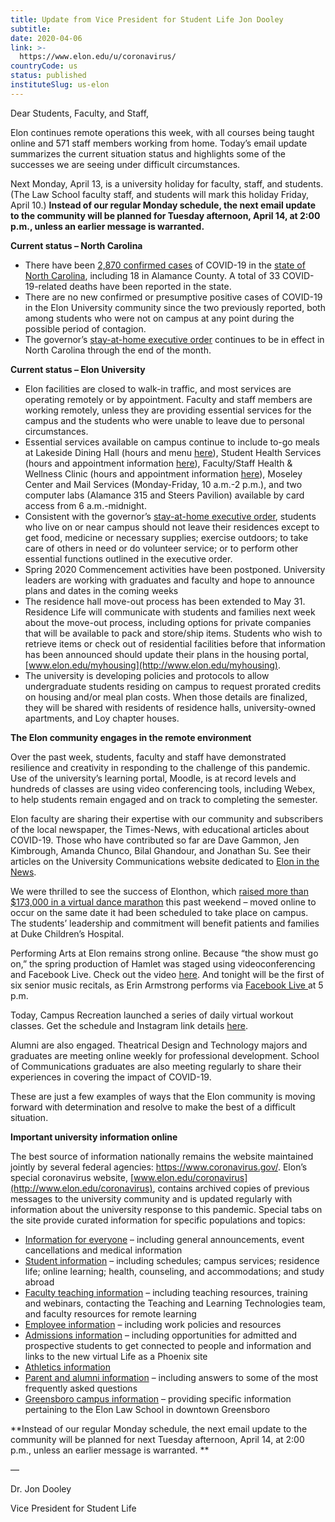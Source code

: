 ```yaml
---
title: Update from Vice President for Student Life Jon Dooley
subtitle: 
date: 2020-04-06
link: >-
  https://www.elon.edu/u/coronavirus/
countryCode: us
status: published
instituteSlug: us-elon
---
```

Dear Students, Faculty, and Staff,

Elon continues remote operations this week, with all courses being taught online and 571 staff members working from home. Today’s email update summarizes the current situation status and highlights some of the successes we are seeing under difficult circumstances.

Next Monday, April 13, is a university holiday for faculty, staff, and students. (The Law School faculty staff, and students will mark this holiday Friday, April 10.) **Instead of our regular Monday schedule, the next email update to the community will be planned for Tuesday afternoon, April 14, at 2:00 p.m., unless an earlier message is warranted.**

**Current status – North Carolina**

  * There have been [2,870 confirmed cases](https://www.ncdhhs.gov/covid-19-case-count-nc) of COVID-19 in the [state of North Carolina](https://www.ncdhhs.gov/divisions/public-health/coronavirus-disease-2019-covid-19-response-north-carolina), including 18 in Alamance County. A total of 33 COVID-19-related deaths have been reported in the state.
  * There are no new confirmed or presumptive positive cases of COVID-19 in the Elon University community since the two previously reported, both among students who were not on campus at any point during the possible period of contagion.
  * The governor’s [stay-at-home executive order](https://files.nc.gov/governor/documents/files/EO121-Stay-at-Home-Order-3.pdf) continues to be in effect in North Carolina through the end of the month.



**Current status – Elon University**

  * Elon facilities are closed to walk-in traffic, and most services are operating remotely or by appointment. Faculty and staff members are working remotely, unless they are providing essential services for the campus and the students who were unable to leave due to personal circumstances.
  * Essential services available on campus continue to include to-go meals at Lakeside Dining Hall (hours and menu [here](https://www.elondining.com/menu-hours/)), Student Health Services (hours and appointment information [here](https://www.elon.edu/u/health-wellness/health-services/)), Faculty/Staff Health & Wellness Clinic (hours and appointment information [here](https://www.elon.edu/u/bft/wellness/)), Moseley Center and Mail Services (Monday-Friday, 10 a.m.-2 p.m.), and two computer labs (Alamance 315 and Steers Pavilion) available by card access from 6 a.m.-midnight.
  * Consistent with the governor’s [stay-at-home executive order](https://files.nc.gov/governor/documents/files/EO121-Stay-at-Home-Order-3.pdf), students who live on or near campus should not leave their residences except to get food, medicine or necessary supplies; exercise outdoors; to take care of others in need or do volunteer service; or to perform other essential functions outlined in the executive order.
  * Spring 2020 Commencement activities have been postponed. University leaders are working with graduates and faculty and hope to announce plans and dates in the coming weeks
  * The residence hall move-out process has been extended to May 31. Residence Life will communicate with students and families next week about the move-out process, including options for private companies that will be available to pack and store/ship items. Students who wish to retrieve items or check out of residential facilities before that information has been announced should update their plans in the housing portal, [www.elon.edu/myhousing](http://www.elon.edu/myhousing).
  * The university is developing policies and protocols to allow undergraduate students residing on campus to request prorated credits on housing and/or meal plan costs. When those details are finalized, they will be shared with residents of residence halls, university-owned apartments, and Loy chapter houses.



**The Elon community engages in the remote environment**

Over the past week, students, faculty and staff have demonstrated resilience and creativity in responding to the challenge of this pandemic. Use of the university’s learning portal, Moodle, is at record levels and hundreds of classes are using video conferencing tools, including Webex, to help students remain engaged and on track to completing the semester.

Elon faculty are sharing their expertise with our community and subscribers of the local newspaper, the Times-News, with educational articles about COVID-19. Those who have contributed so far are Dave Gammon, Jen Kimbrough, Amanda Chunco, Bilal Ghandour, and Jonathan Su. See their articles on the University Communications website dedicated to [Elon in the News](https://www.elon.edu/u/university-communications/news-bureau/news-feed/).

We were thrilled to see the success of Elonthon, which [raised more than $173,000 in a virtual dance marathon](https://www.elon.edu/u/news/2020/04/03/virtual-elonthon-this-year-to-provide-very-real-boost-to-duke-childrens-hospital/) this past weekend – moved online to occur on the same date it had been scheduled to take place on campus. The students’ leadership and commitment will benefit patients and families at Duke Children’s Hospital.

Performing Arts at Elon remains strong online. Because “the show must go on,” the spring production of Hamlet was staged using videoconferencing and Facebook Live. Check out the video [here](https://youtu.be/BGc2J27Ozxg). And tonight will be the first of six senior music recitals, as Erin Armstrong performs via [Facebook Live ](https://www.facebook.com/erin.armstrong.716/videos/2803914949656623/?acontext=%7B%22action_history%22%3A\[%7B%22mechanism%22%3A%22recent_posts_card%22%2C%22surface%22%3A%22permalink%22%2C%22extra_data%22%3A%22\[\]%22%7D%2C%7B%22surface%22%3A%22permalink%22%2C%22mechanism%22%3A%22recent_posts_card%22%2C%22extra_data%22%3A%22\[\]%22%7D\]%7D)at 5 p.m.

Today, Campus Recreation launched a series of daily virtual workout classes. Get the schedule and Instagram link details [here](https://www.elon.edu/u/news/2020/04/06/campus-recreation-and-wellness-offering-virtual-group-exercise-classes/).

Alumni are also engaged. Theatrical Design and Technology majors and graduates are meeting online weekly for professional development. School of Communications graduates are also meeting regularly to share their experiences in covering the impact of COVID-19.

These are just a few examples of ways that the Elon community is moving forward with determination and resolve to make the best of a difficult situation.

**Important university information online**

The best source of information nationally remains the website maintained jointly by several federal agencies: <https://www.coronavirus.gov/>. Elon’s special coronavirus website, [www.elon.edu/coronavirus](http://www.elon.edu/coronavirus), contains archived copies of previous messages to the university community and is updated regularly with information about the university response to this pandemic. Special tabs on the site provide curated information for specific populations and topics:

  * [Information for everyone](https://www.elon.edu/u/coronavirus/information-for-everyone/) – including general announcements, event cancellations and medical information
  * [Student information](https://www.elon.edu/u/coronavirus/student-information/) – including schedules; campus services; residence life; online learning; health, counseling, and accommodations; and study abroad
  * [Faculty teaching information](https://www.elon.edu/u/coronavirus/faculty-information/) – including teaching resources, training and webinars, contacting the Teaching and Learning Technologies team, and faculty resources for remote learning
  * [Employee information](https://www.elon.edu/u/coronavirus/employee-information/) – including work policies and resources
  * [Admissions information](https://www.elon.edu/u/coronavirus/admissions-information/) – including opportunities for admitted and prospective students to get connected to people and information and links to the new virtual Life as a Phoenix site
  * [Athletics information](https://www.elon.edu/u/coronavirus/athletics-information/)
  * [Parent and alumni information](https://www.elon.edu/u/coronavirus/parent-and-alumni-information/) – including answers to some of the most frequently asked questions
  * [Greensboro campus information](https://www.elon.edu/u/coronavirus/greensboro-campus-information/) – providing specific information pertaining to the Elon Law School in downtown Greensboro



**Instead of our regular Monday schedule, the next email update to the community will be planned for next Tuesday afternoon, April 14, at 2:00 p.m., unless an earlier message is warranted.  **

—

Dr. Jon Dooley

Vice President for Student Life
